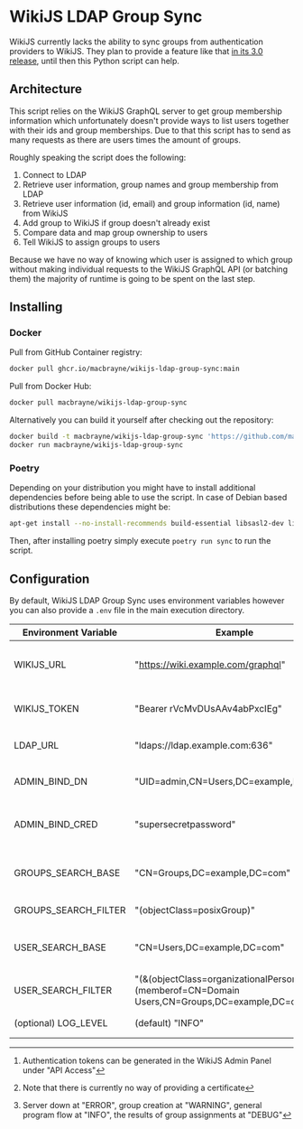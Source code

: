 # WikiJS LDAP Group Sync

WikiJS currently lacks the ability to sync groups from authentication providers to WikiJS.
They plan to provide a feature like that [in its 3.0 release](https://js.wiki/feedback/p/group-mapping), until then this Python script can help.

## Architecture

This script relies on the WikiJS GraphQL server to get group membership information which unfortunately doesn't provide ways to list users
together with their ids and group memberships.
Due to that this script has to send as many requests as there are users times the amount of groups.

Roughly speaking the script does the following:

1. Connect to LDAP
2. Retrieve user information, group names and group membership from LDAP
3. Retrieve user information (id, email) and group information (id, name) from WikiJS
4. Add group to WikiJS if group doesn't already exist
5. Compare data and map group ownership to users
6. Tell WikiJS to assign groups to users

Because we have no way of knowing which user is assigned to which group without making individual requests to the WikiJS GraphQL API (or batching them) the majority of runtime is going to be spent on the last step.

## Installing

### Docker

Pull from GitHub Container registry:
```bash
docker pull ghcr.io/macbrayne/wikijs-ldap-group-sync:main
```
Pull from Docker Hub:
```bash
docker pull macbrayne/wikijs-ldap-group-sync
 ```

Alternatively you can build it yourself after checking out the repository:
```bash
docker build -t macbrayne/wikijs-ldap-group-sync 'https://github.com/macbrayne/wikijs-ldap-group-sync.git#main'
docker run macbrayne/wikijs-ldap-group-sync
```

### Poetry

Depending on your distribution you might have to install additional dependencies before being able to use the script.
In case of Debian based distributions these dependencies might be:
```bash
apt-get install --no-install-recommends build-essential libsasl2-dev libldap2-dev
```
Then, after installing poetry simply execute `poetry run sync` to run the script.

## Configuration

By default, WikiJS LDAP Group Sync uses environment variables however you can also provide a `.env` file in the main execution directory.

| Environment Variable | Example                                                                                       | Meaning                                     |
|----------------------|-----------------------------------------------------------------------------------------------|---------------------------------------------|
| WIKIJS_URL           | "https://wiki.example.com/graphql"                                                            | URL of the WikiJS GraphQL endpoint          |
| WIKIJS_TOKEN         | "Bearer rVcMvDUsAAv4abPxcIEg"                                                                 | Used for authenticating to GraphQL [^1]     |
| LDAP_URL             | "ldaps://ldap.example.com:636"                                                                | URL of the LDAP Server [^2]                 |
| ADMIN_BIND_DN        | "UID=admin,CN=Users,DC=example,DC=com"                                                        | DN used for authenticating to LDAP          |
| ADMIN_BIND_CRED      | "supersecretpassword"                                                                         | Password used for authenticating to LDAP    |
| GROUPS_SEARCH_BASE   | "CN=Groups,DC=example,DC=com"                                                                 | LDAP base groups will be searched for under |
| GROUPS_SEARCH_FILTER | "(objectClass=posixGroup)"                                                                    | LDAP group search filter                    |
| USER_SEARCH_BASE     | "CN=Users,DC=example,DC=com"                                                                  | LDAP base users will be searched for under  |
| USER_SEARCH_FILTER   | "(&(objectClass=organizationalPerson)(memberof=CN=Domain Users,CN=Groups,DC=example,DC=com))" | LDAP user search filter                     |
 | (optional) LOG_LEVEL | (default) "INFO"                                                                              | Log level to be used [^3]                   |

[^1]: Authentication tokens can be generated in the WikiJS Admin Panel under "API Access" 

[^2]: Note that there is currently no way of providing a certificate

[^3]: Server down at "ERROR", group creation at "WARNING", general program flow at "INFO", the results of group assignments at "DEBUG"